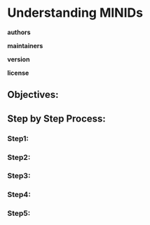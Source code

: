 # Understanding MINIDs

**authors**

**maintainers**

**version**

**license**

        

## Objectives:

## Step by Step Process:

### Step1:
    
### Step2:
    
### Step3:
  
### Step4:
    
### Step5: